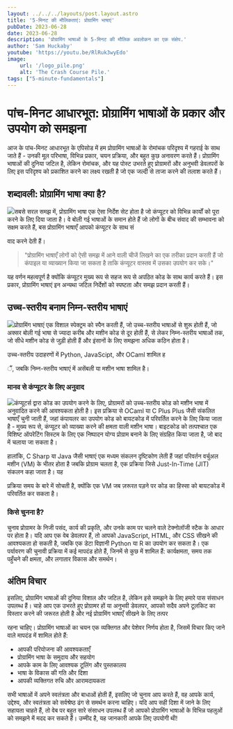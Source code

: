 ```yaml
---
layout: ../../../layouts/post.layout.astro
title: '5-मिनट की मौलिकताएं: प्रोग्रामिंग भाषाएं'
pubDate: 2023-06-28
date: 2023-06-28
description: 'प्रोग्रामिंग भाषाओं के 5-मिनट की मौलिक अवलोकन का एक संक्षेप.'
author: 'Sam Huckaby'
youtube: 'https://youtu.be/RlRuk3wyEdo'
image:
    url: '/logo_pile.png' 
    alt: 'The Crash Course Pile.'
tags: ["5-minute-fundamentals"]
---
```


# पांच-मिनट आधारभूत: प्रोग्रामिंग भाषाओं के प्रकार और उपयोग को समझना

आज के पांच-मिनट आधारभूत के एपिसोड में हम प्रोग्रामिंग भाषाओं के रोमांचक परिदृश्य में गहराई के साथ जाते हैं - उनकी मूल परिभाषा, विभिन्न प्रकार, चयन प्रक्रिया, और बहुत कुछ अनावरण करते हैं। प्रोग्रामिंग भाषाओं की दुनिया जटिल है, लेकिन रोमांचक, और यह पोस्ट उभरते हुए प्रोग्रामरों और अनुभवी डेवलपरों के लिए इस परिदृश्य को प्रकाशित करने का लक्ष्य रखती है जो एक जल्दी से ताजा करने की तलाश करते हैं।

## शब्दावली: प्रोग्रामिंग भाषा क्या है?

![](https://cdn.videotap.com/z2n9PQUV2H5I0PWxEyQh-23.72.png)सबसे सरल समझ में, प्रोग्रामिंग भाषा एक ऐसा निर्देश सेट होता है जो कंप्यूटर को विभिन्न कार्यों को पूरा करने के लिए दिया जाता है। वे बोली गई भाषाओं के समान होते हैं जो लोगों के बीच संवाद की सम्भावना को सक्षम करते हैं, बस प्रोग्रामिंग भाषाएँ आपको कंप्यूटर के साथ सं

वाद करने देती हैं।

> "प्रोग्रामिंग भाषाएँ लोगों को ऐसी समझ में आने वाली चीजें लिखने का एक तरीका प्रदान करती हैं जो कंपाइल या व्याख्यान किया जा सकता है ताकि कंप्यूटर वास्तव में उसका उपयोग कर सके।"

यह वर्णन महत्वपूर्ण है क्योंकि कंप्यूटर मुख्य रूप से सहज रूप से अपठित कोड के साथ कार्य करते हैं। इस प्रकार, प्रोग्रामिंग भाषाएं इन अन्यथा जटिल निर्देशों को स्पष्टता और समझ प्रदान करती हैं।

## उच्च-स्तरीय बनाम निम्न-स्तरीय भाषाएं

![](https://cdn.videotap.com/tfeb2Jn82vcN9oRSnT5S-92.37.png)प्रोग्रामिंग भाषाएं एक विशाल स्पेक्ट्रम को स्पैन करती हैं, जो उच्च-स्तरीय भाषाओं से शुरू होती हैं, जो अक्सर बोली गई भाषा से ज्यादा करीब और मशीन कोड से दूर होती हैं, से लेकर निम्न-स्तरीय भाषाओं तक, जो सीधे मशीन कोड से जुड़ी होती हैं और इंसानों के लिए समझना अधिक कठिन होता है।

उच्च-स्तरीय उदाहरणों में Python, JavaScipt, और OCaml शामिल ह

ैं, जबकि निम्न-स्तरीय भाषाएं में असेंबली या मशीन भाषा शामिल है।

### मानव से कंप्यूटर के लिए अनुवाद

![](https://cdn.videotap.com/5WxkJgzONa427mYsCQR7-200.97.png)कंप्यूटर्स द्वारा कोड का उपयोग करने के लिए, प्रोग्रामरों को उच्च-स्तरीय कोड को मशीन भाषा में अनुवादित करने की आवश्यकता होती है। इस प्रक्रिया से OCaml या C Plus Plus जैसी संकलित भाषाएँ चुनी जाती हैं, जहां कंपायलर का उपयोग कोड को बायटकोड में परिवर्तित करने के लिए किया जाता है - मुख्य रूप से, कंप्यूटर को व्याख्या करने की क्षमता वाली मशीन भाषा। बाइटकोड को तत्पश्चात एक विशिष्ट ऑपरेटिंग सिस्टम के लिए एक निष्पादन योग्य प्रोग्राम बनाने के लिए संग्रहित किया जाता है, जो बाद में चलाया जा सकता है।

हालांकि, C Sharp या Java जैसी भाषाएं एक मध्यम संकलन दृष्टिकोण लेती हैं जहां परिवर्तन वर्चुअल मशीन (VM) के भीतर होता है जबकि प्रोग्राम चलता है, एक प्रक्रिया जिसे Just-In-Time (JIT) संकलन कहा जाता है। यह

प्रक्रिया समय के बारे में सोचती है, क्योंकि एक VM जब ज़रूरत पड़ने पर कोड का हिस्सा को बायटकोड में परिवर्तित कर सकता है।

### किसे चुनना है?

चुनाव प्रोग्रामर के निजी पसंद, कार्य की प्रकृति, और उनके काम पर चलने वाले टेक्नोलॉजी स्टैक के आधार पर होता है। यदि आप एक वेब डेवलपर हैं, तो आपको JavaScript, HTML, और CSS सीखने की आवश्यकता हो सकती है, जबकि एक डेटा विज्ञानी Python या R का उपयोग कर सकता है। एक पर्यावरण की चुनावी प्रक्रिया में कई मापदंड होते हैं, जिनमें से कुछ में शामिल हैं: कार्यक्षमता, समय तक पहुँचने की क्षमता, और लगातार विकास और समर्थन।

## अंतिम विचार

इसलिए, प्रोग्रामिंग भाषाओं की दुनिया विशाल और जटिल है, लेकिन इसे समझने के लिए हमारे पास संसाधन उपलब्ध हैं। चाहे आप एक उभरते हुए प्रोग्रामर हों या अनुभवी डेवलपर, आपको सदैव अपने टूलकिट का विस्तार करने की जरूरत होती है और नई प्रोग्रामिंग भाषाएँ सीखने के लिए तत्पर

रहना चाहिए। प्रोग्रामिंग भाषाओं का चयन एक व्यक्तिगत और पेशेवर निर्णय होता है, जिसमें विचार किए जाने वाले मापदंड में शामिल होते हैं:

- आपकी परियोजना की आवश्यकताएँ
- प्रोग्रामिंग भाषा के समुदाय और सहयोग
- आपके काम के लिए आवश्यक टूलिंग और पुस्तकालय
- भाषा के विकास की गति और दिशा
- आपकी व्यक्तिगत रुचि और आरामदायकता

सभी भाषाओं में अपने स्वतंत्रता और बाधाओं होती हैं, इसलिए जो चुनाव आप करते हैं, वह आपके कार्य, उद्देश्य, और स्वतंत्रता को सर्वश्रेष्ठ ढंग से समर्थन करना चाहिए। यदि आप सही दिशा में जाने के लिए सहायता चाहते हैं, तो वेब पर बहुत सारे संसाधन उपलब्ध हैं जो आपको प्रोग्रामिंग भाषाओं के विभिन्न पहलुओं को समझने में मदद कर सकते हैं। उम्मीद है, यह जानकारी आपके लिए उपयोगी थी!
